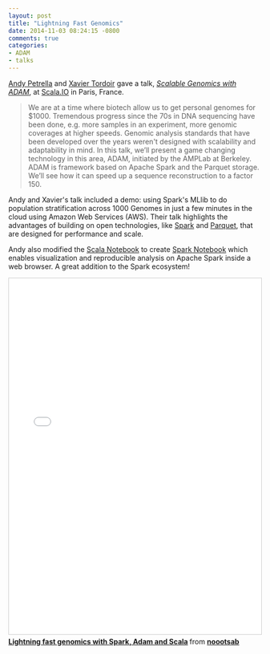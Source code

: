 ```yaml
---
layout: post
title: "Lightning Fast Genomics"
date: 2014-11-03 08:24:15 -0800
comments: true
categories:
- ADAM
- talks
---
```


[Andy Petrella](https://twitter.com/noootsab) and [Xavier Tordoir](https://twitter.com/xtordoir) gave a talk, *[Scalable Genomics with ADAM](http://scala.io/talks.html#/#SVK-108)*, at [Scala.IO](http://scala.io/) in Paris, France.

> We are at a time where biotech allow us to get personal genomes for $1000. Tremendous progress since the 70s in DNA sequencing have been done, e.g. more samples in an experiment, more genomic coverages at higher speeds. Genomic analysis standards that have been developed over the years weren't designed with scalability and adaptability in mind. In this talk, we’ll present a game changing technology in this area, ADAM, initiated by the AMPLab at Berkeley. ADAM is framework based on Apache Spark and the Parquet storage. We’ll see how it can speed up a sequence reconstruction to a factor 150.

Andy and Xavier's talk included a demo: using Spark's MLlib to do population stratification across 1000 Genomes in just a few minutes in the cloud using Amazon Web Services (AWS). Their talk highlights the advantages of building on open technologies, like [Spark](http://spark.apache.org) and [Parquet](http://parquet.io), that are designed for performance and scale.

Andy also modified the [Scala Notebook](https://github.com/Bridgewater/scala-notebook) to create [Spark Notebook](https://github.com/andypetrella/spark-notebook) which enables visualization and reproducible analysis on Apache Spark inside a web browser. A great addition to the Spark ecosystem!

<iframe src="//www.slideshare.net/slideshow/embed_code/40715122" width="850" height="710" frameborder="0" marginwidth="0" marginheight="0" scrolling="no" style="border:1px solid #CCC; border-width:1px; margin-bottom:5px; max-width: 100%;" allowfullscreen> </iframe> <div style="margin-bottom:5px"> <strong> <a href="//fr.slideshare.net/noootsab/lightning-fast-genomics-with-spark-adam-and-scala" title="Lightning fast genomics with Spark, Adam and Scala" target="_blank">Lightning fast genomics with Spark, Adam and Scala</a> </strong> from <strong><a href="//www.slideshare.net/noootsab" target="_blank">noootsab</a></strong> </div>
